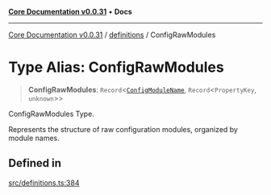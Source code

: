 [**Core Documentation v0.0.31**](../../README.md) • **Docs**

***

[Core Documentation v0.0.31](../../modules.md) / [definitions](../README.md) / ConfigRawModules

# Type Alias: ConfigRawModules

> **ConfigRawModules**: `Record`\<[`ConfigModuleName`](ConfigModuleName.md), `Record`\<`PropertyKey`, `unknown`\>\>

ConfigRawModules Type.

Represents the structure of raw configuration modules, organized by module names.

## Defined in

[src/definitions.ts:384](https://github.com/stonemjs/core/blob/a25677efd9a5f5a45cc90fda3ed3e87df97e6124/src/definitions.ts#L384)

